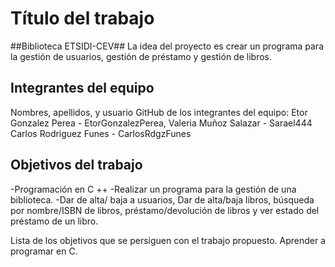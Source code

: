 # Título del trabajo
##Biblioteca ETSIDI-CEV##
La idea del proyecto es crear un programa para la gestión de usuarios, gestión de préstamo y gestión de libros.

## Integrantes del equipo
Nombres, apellidos, y usuario GitHub de los integrantes del equipo:
  Etor Gonzalez Perea - EtorGonzalezPerea,
  Valeria Muñoz Salazar - Sarael444
  Carlos Rodriguez Funes - CarlosRdgzFunes

## Objetivos del trabajo
 -Programación en C ++
 -Realizar un programa para la gestión de una biblioteca. -Dar de alta/ baja a usuarios, Dar de alta/baja libros, búsqueda por nombre/ISBN de libros, préstamo/devolución de libros y ver estado del préstamo de un libro.

Lista de los objetivos que se persiguen con el trabajo propuesto. Aprender a programar en C.
